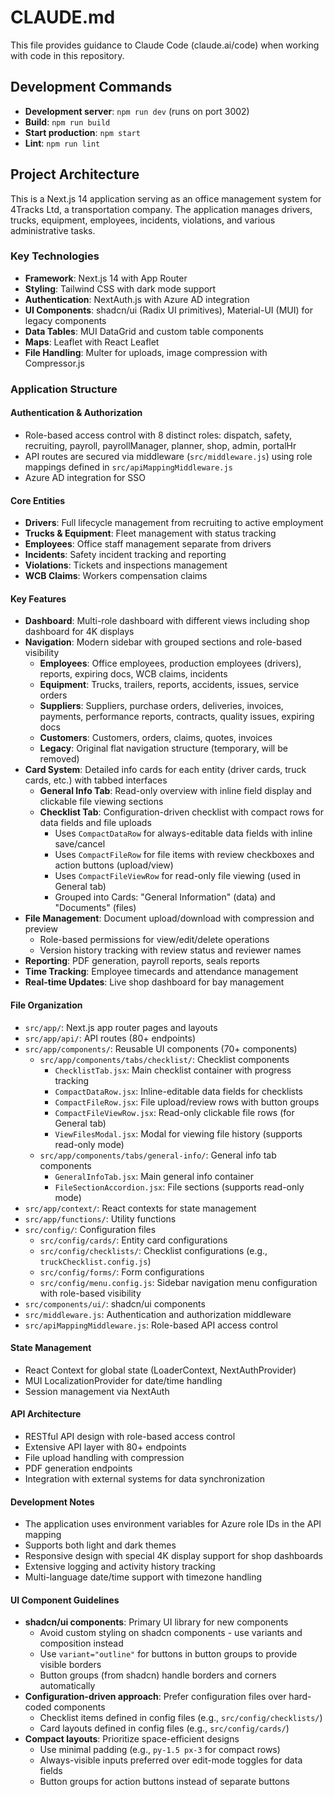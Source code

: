 # CLAUDE.md

This file provides guidance to Claude Code (claude.ai/code) when working with code in this repository.

## Development Commands

- **Development server**: `npm run dev` (runs on port 3002)
- **Build**: `npm run build`
- **Start production**: `npm start`
- **Lint**: `npm run lint`

## Project Architecture

This is a Next.js 14 application serving as an office management system for 4Tracks Ltd, a transportation company. The application manages drivers, trucks, equipment, employees, incidents, violations, and various administrative tasks.

### Key Technologies
- **Framework**: Next.js 14 with App Router
- **Styling**: Tailwind CSS with dark mode support
- **Authentication**: NextAuth.js with Azure AD integration
- **UI Components**: shadcn/ui (Radix UI primitives), Material-UI (MUI) for legacy components
- **Data Tables**: MUI DataGrid and custom table components
- **Maps**: Leaflet with React Leaflet
- **File Handling**: Multer for uploads, image compression with Compressor.js

### Application Structure

#### Authentication & Authorization
- Role-based access control with 8 distinct roles: dispatch, safety, recruiting, payroll, payrollManager, planner, shop, admin, portalHr
- API routes are secured via middleware (`src/middleware.js`) using role mappings defined in `src/apiMappingMiddleware.js`
- Azure AD integration for SSO

#### Core Entities
- **Drivers**: Full lifecycle management from recruiting to active employment
- **Trucks & Equipment**: Fleet management with status tracking
- **Employees**: Office staff management separate from drivers
- **Incidents**: Safety incident tracking and reporting
- **Violations**: Tickets and inspections management
- **WCB Claims**: Workers compensation claims

#### Key Features
- **Dashboard**: Multi-role dashboard with different views including shop dashboard for 4K displays
- **Navigation**: Modern sidebar with grouped sections and role-based visibility
  - **Employees**: Office employees, production employees (drivers), reports, expiring docs, WCB claims, incidents
  - **Equipment**: Trucks, trailers, reports, accidents, issues, service orders
  - **Suppliers**: Suppliers, purchase orders, deliveries, invoices, payments, performance reports, contracts, quality issues, expiring docs
  - **Customers**: Customers, orders, claims, quotes, invoices
  - **Legacy**: Original flat navigation structure (temporary, will be removed)
- **Card System**: Detailed info cards for each entity (driver cards, truck cards, etc.) with tabbed interfaces
  - **General Info Tab**: Read-only overview with inline field display and clickable file viewing sections
  - **Checklist Tab**: Configuration-driven checklist with compact rows for data fields and file uploads
    - Uses `CompactDataRow` for always-editable data fields with inline save/cancel
    - Uses `CompactFileRow` for file items with review checkboxes and action buttons (upload/view)
    - Uses `CompactFileViewRow` for read-only file viewing (used in General tab)
    - Grouped into Cards: "General Information" (data) and "Documents" (files)
- **File Management**: Document upload/download with compression and preview
  - Role-based permissions for view/edit/delete operations
  - Version history tracking with review status and reviewer names
- **Reporting**: PDF generation, payroll reports, seals reports
- **Time Tracking**: Employee timecards and attendance management
- **Real-time Updates**: Live shop dashboard for bay management

#### File Organization
- `src/app/`: Next.js app router pages and layouts
- `src/app/api/`: API routes (80+ endpoints)
- `src/app/components/`: Reusable UI components (70+ components)
  - `src/app/components/tabs/checklist/`: Checklist components
    - `ChecklistTab.jsx`: Main checklist container with progress tracking
    - `CompactDataRow.jsx`: Inline-editable data fields for checklists
    - `CompactFileRow.jsx`: File upload/review rows with button groups
    - `CompactFileViewRow.jsx`: Read-only clickable file rows (for General tab)
    - `ViewFilesModal.jsx`: Modal for viewing file history (supports read-only mode)
  - `src/app/components/tabs/general-info/`: General info tab components
    - `GeneralInfoTab.jsx`: Main general info container
    - `FileSectionAccordion.jsx`: File sections (supports read-only mode)
- `src/app/context/`: React contexts for state management
- `src/app/functions/`: Utility functions
- `src/config/`: Configuration files
  - `src/config/cards/`: Entity card configurations
  - `src/config/checklists/`: Checklist configurations (e.g., `truckChecklist.config.js`)
  - `src/config/forms/`: Form configurations
  - `src/config/menu.config.js`: Sidebar navigation menu configuration with role-based visibility
- `src/components/ui/`: shadcn/ui components
- `src/middleware.js`: Authentication and authorization middleware
- `src/apiMappingMiddleware.js`: Role-based API access control

#### State Management
- React Context for global state (LoaderContext, NextAuthProvider)
- MUI LocalizationProvider for date/time handling
- Session management via NextAuth

#### API Architecture
- RESTful API design with role-based access control
- Extensive API layer with 80+ endpoints
- File upload handling with compression
- PDF generation endpoints
- Integration with external systems for data synchronization

#### Development Notes
- The application uses environment variables for Azure role IDs in the API mapping
- Supports both light and dark themes
- Responsive design with special 4K display support for shop dashboards
- Extensive logging and activity history tracking
- Multi-language date/time support with timezone handling

#### UI Component Guidelines
- **shadcn/ui components**: Primary UI library for new components
  - Avoid custom styling on shadcn components - use variants and composition instead
  - Use `variant="outline"` for buttons in button groups to provide visible borders
  - Button groups (from shadcn) handle borders and corners automatically
- **Configuration-driven approach**: Prefer configuration files over hard-coded components
  - Checklist items defined in config files (e.g., `src/config/checklists/`)
  - Card layouts defined in config files (e.g., `src/config/cards/`)
- **Compact layouts**: Prioritize space-efficient designs
  - Use minimal padding (e.g., `py-1.5 px-3` for compact rows)
  - Always-visible inputs preferred over edit-mode toggles for data fields
  - Button groups for action buttons instead of separate buttons
